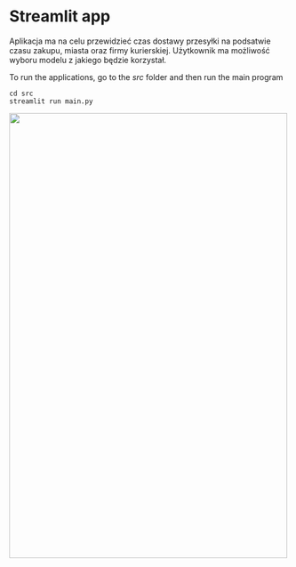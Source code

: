# Streamlit app

Aplikacja ma na celu przewidzieć czas dostawy przesyłki na podsatwie czasu zakupu, miasta oraz firmy kurierskiej. Użytkownik ma możliwość wyboru modelu z jakiego będzie korzystał.

To run the applications, go to the *src* folder and then run the main program
```
cd src
streamlit run main.py
``` 

<img src="reports/figures/aplikacja.png" width="500" height="800">
